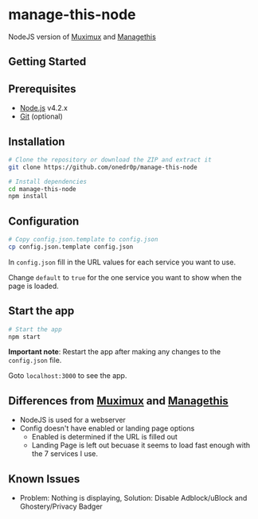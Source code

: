 # manage-this-node

NodeJS version of [Muximux](https://github.com/mescon/Muximux/) and [Managethis](https://github.com/Tenzinn3/Managethis)

Getting Started
---------------

## Prerequisites
- [Node.js](http://nodejs.org) v4.2.x
- [Git](https://git-scm.com/downloads) (optional)

## Installation

```bash
# Clone the repository or download the ZIP and extract it
git clone https://github.com/onedr0p/manage-this-node
```

```bash
# Install dependencies
cd manage-this-node
npm install
```

## Configuration

```bash
# Copy config.json.template to config.json
cp config.json.template config.json
```

In `config.json` fill in the URL values for each service you want to use.

Change `default` to `true` for the one service you want to show when the page is loaded.

## Start the app

```bash
# Start the app
npm start
```
**Important note**: Restart the app after making any changes to the `config.json` file.

Goto `localhost:3000` to see the app.

## Differences from [Muximux](https://github.com/mescon/Muximux/) and [Managethis](https://github.com/Tenzinn3/Managethis)
- NodeJS is used for a webserver
- Config doesn't have enabled or landing page options
  - Enabled is determined if the URL is filled out
  - Landing Page is left out becuase it seems to load fast enough with the 7 services I use.

## Known Issues
- Problem: Nothing is displaying, Solution: Disable Adblock/uBlock and Ghostery/Privacy Badger
